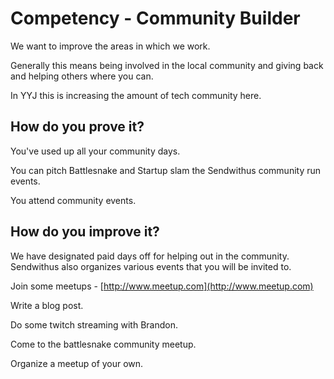 # Competency - Community Builder

We want to improve the areas in which we work.  

Generally this means being involved in the local community and giving back and helping others where you can.

In YYJ this is increasing the amount of tech community here.

## How do you prove it?

You've used up all your community days.

You can pitch Battlesnake and Startup slam the Sendwithus community run events.

You attend community events.

## How do you improve it?

We have designated paid days off for helping out in the community.   Sendwithus also organizes various events that you will be invited to.

Join some meetups - [http://www.meetup.com](http://www.meetup.com)

Write a blog post.

Do some twitch streaming with Brandon.

Come to the battlesnake community meetup.

Organize a meetup of your own.

